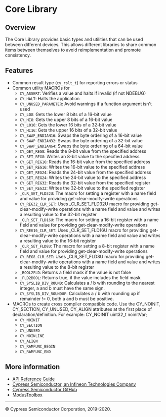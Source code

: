 # Core Library

## Overview

The Core Library provides basic types and utilities that can be used between different devices. This allows different libraries to share common items between themselves to avoid reimplementation and promote consistency.

## Features

* Common result type (`cy_rslt_t`) for reporting errors or status
* Common utility MACROs for
    * `CY_ASSERT`: Verifies a value and halts if invalid (if not NDEBUG)
    * `CY_HALT`: Halts the application
    * `CY_UNUSED_PARAMETER`: Avoid warnings if a function argument isn't used
    * `CY_LO8`: Gets the lower 8 bits of a 16-bit value
    * `CY_HI8`: Gets the upper 8 bits of a 16-bit value
    * `CY_LO16`: Gets the lower 16 bits of a 32-bit value
    * `CY_HI16`: Gets the upper 16 bits of a 32-bit value
    * `CY_SWAP_ENDIAN16`: Swaps the byte ordering of a 16-bit value
    * `CY_SWAP_ENDIAN32`: Swaps the byte ordering of a 32-bit value
    * `CY_SWAP_ENDIAN64`: Swaps the byte ordering of a 64-bit value
    * `CY_GET_REG8`: Reads the 8-bit value from the specified address
    * `CY_SET_REG8`: Writes an 8-bit value to the specified address
    * `CY_GET_REG16`: Reads the 16-bit value from the specified address
    * `CY_SET_REG16`: Writes the 16-bit value to the specified address
    * `CY_GET_REG24`:  Reads the 24-bit value from the specified address
    * `CY_SET_REG24`: Writes the 24-bit value to the specified address
    * `CY_GET_REG32`: Reads the 32-bit value from the specified register
    * `CY_SET_REG32`: Writes the 32-bit value to the specified register
    * `_CLR_SET_FLD32U`:  The macro for setting a register with a name field and value for providing get-clear-modify-write operations
    * `CY_REG32_CLR_SET`: Uses _CLR_SET_FLD32U macro for providing get-clear-modify-write operations with a name field and value and writes a resulting value to the 32-bit register
    * `_CLR_SET_FLD16U`: The macro for setting a 16-bit register with a name field and value for providing get-clear-modify-write operations
    * `CY_REG16_CLR_SET`: Uses _CLR_SET_FLD16U macro for providing get-clear-modify-write operations with a name field and value and writes a resulting value to the 16-bit register
    * `_CLR_SET_FLD8U`: The macro for setting a 8-bit register with a name field and value for providing get-clear-modify-write operations
    * `CY_REG8_CLR_SET`: Uses _CLR_SET_FLD8U macro for providing get-clear-modify-write operations with a name field and value and writes a resulting value to the 8-bit register
    * `_BOOL2FLD`: Returns a field mask if the value is not false
    * `_FLD2BOOL`: Returns true, if the value includes the field mask
    * `CY_SYSLIB_DIV_ROUND`: Calculates a / b with rounding to the nearest integer, a and b must have the same sign.
    * `CY_SYSLIB_DIV_ROUNDUP`: Calculates a / b with rounding up if remainder != 0, both a and b must be positive.
* MACROs to create cross compiler compatible code. Use the CY_NOINIT, CY_SECTION, CY_UNUSED, CY_ALIGN attributes at the first place of declaration/definition. For example: CY_NOINIT uint32_t noinitVar;
    * `CY_NOINIT`
    * `CY_SECTION`
    * `CY_UNUSED`
    * `CY_NOINLINE`
    * `CY_ALIGN`
    * `CY_RAMFUNC_BEGIN`
    * `CY_RAMFUNC_END`

## More information
* [API Reference Guide](https://CYSB2.github.io/core-lib/html/modules.html)
* [Cypress Semiconductor, an Infineon Technologies Company](http://www.cypress.com)
* [Cypress Semiconductor GitHub](https://github.com/cypresssemiconductorco)
* [ModusToolbox](https://www.cypress.com/products/modustoolbox-software-environment)

---
© Cypress Semiconductor Corporation, 2019-2020.
